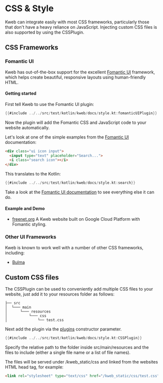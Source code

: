 # CSS & Style

Kweb can integrate easily with most CSS frameworks, particularly those
that don't have a heavy reliance on JavaScript. Injecting custom CSS files 
is also supported by using the CSSPlugin.

<!-- toc -->

## CSS Frameworks

### Fomantic UI

Kweb has out-of-the-box support for the excellent [Fomantic
UI](https://fomantic-ui.com) framework, which helps create beautiful,
responsive layouts using human-friendly HTML.

#### Getting started

First tell Kweb to use the Fomantic UI plugin:

```kotlin
{{#include ../../src/test/kotlin/kweb/docs/style.kt:fomanticUIPlugin}}
```

Now the plugin will add the Fomantic CSS and JavaScript code to your
website automatically.

Let's look at one of the simple examples from the [Fomantic
UI](https://Fomantic-ui.com/elements/input.html) documentation:

```html
<div class="ui icon input">
  <input type="text" placeholder="Search...">
  <i class="search icon"></i>
</div>
```

This translates to the Kotlin:

```kotlin
{{#include ../../src/test/kotlin/kweb/docs/style.kt:search}}
```

Take a look at the [Fomantic UI documentation](https://fomantic-ui.com)
to see everything else it can do.

#### Example and Demo

* [freenet.org](https://github.com/freenet/freenetorg-website/)
  A Kweb website built on Google Cloud Platform with Fomantic styling.


### Other UI Frameworks

Kweb is known to work well with a number of other CSS frameworks, including:

 * [Bulma](https://bulma.io/)

## Custom CSS files
The CSSPlugin can be used to conveniently add multiple CSS files to your website, just
add it to your resources folder as follows:

```
├── src
│  └─── main
│      └─── resources
│          └─── css
│              └── test.css
```

Next add the plugin via the [plugins](https://docs.kweb.io/api/kweb-core/kweb/-kweb/index.html) constructor
parameter.

```kotlin
{{#include ../../src/test/kotlin/kweb/docs/style.kt:CSSPlugin}}
```

Specify the relative path to the folder inside src/main/resources
and the files to include (either a single file name or a list of file names). 

The files will be served under /kweb_static/css and linked from the websites 
HTML head tag, for example:

```html
<link rel="stylesheet" type="text/css" href="/kweb_static/css/test.css">
```